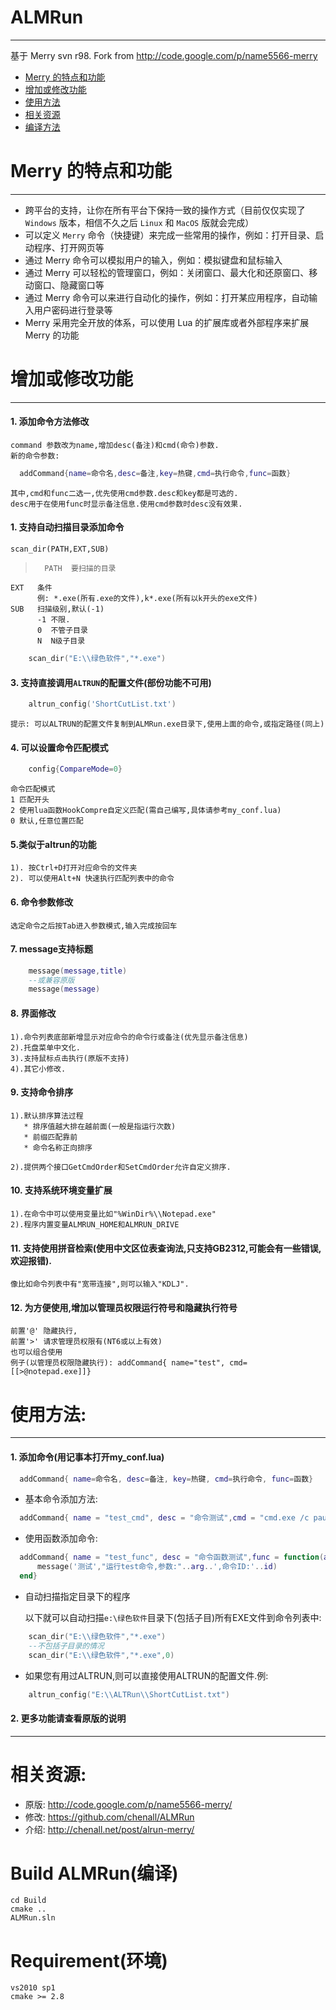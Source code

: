  ALMRun
=======
*******
基于 Merry svn r98.
Fork from <http://code.google.com/p/name5566-merry>


* [Merry 的特点和功能](#main)
* [增加或修改功能](#modify)
* [使用方法](#usage)
* [相关资源](#resource)
* [编译方法](#build)

Merry 的特点和功能
==================
******************
*	跨平台的支持，让你在所有平台下保持一致的操作方式（目前仅仅实现了 `Windows` 版本，相信不久之后 `Linux` 和 `MacOS` 版就会完成）
*	可以定义 `Merry` 命令（快捷键）来完成一些常用的操作，例如：打开目录、启动程序、打开网页等
*	通过 Merry 命令可以模拟用户的输入，例如：模拟键盘和鼠标输入
*	通过 Merry 可以轻松的管理窗口，例如：关闭窗口、最大化和还原窗口、移动窗口、隐藏窗口等
*	通过 Merry 命令可以来进行自动化的操作，例如：打开某应用程序，自动输入用户密码进行登录等
*	Merry 采用完全开放的体系，可以使用 Lua 的扩展库或者外部程序来扩展 Merry 的功能

增加或修改功能
==============
**************
#### 1. 添加命令方法修改
    command 参数改为name,增加desc(备注)和cmd(命令)参数.     
    新的命令参数:
  ```lua
	addCommand{name=命令名,desc=备注,key=热键,cmd=执行命令,func=函数}
  ```
 	其中,cmd和func二选一,优先使用cmd参数.desc和key都是可选的.
	desc用于在使用func时显示备注信息.使用cmd参数时desc没有效果.

#### 1. 支持自动扫描目录添加命令
    scan_dir(PATH,EXT,SUB)
>   	PATH  要扫描的目录
    EXT   条件
          例: *.exe(所有.exe的文件),k*.exe(所有以k开头的exe文件)
    SUB   扫描级别,默认(-1)
          -1 不限.
          0  不管子目录
          N  N级子目录
```lua
  	scan_dir("E:\\绿色软件","*.exe")
```

#### 3.  支持直接调用`ALTRUN`的配置文件(部份功能不可用)
> 
```lua
	altrun_config('ShortCutList.txt')
```
	提示: 可以ALTRUN的配置文件复制到ALMRun.exe目录下,使用上面的命令,或指定路径(同上)

#### 4. 可以设置命令匹配模式
```lua
	config{CompareMode=0}
```
>
	命令匹配模式
	1 匹配开头
	2 使用lua函数HookCompre自定义匹配(需自己编写,具体请参考my_conf.lua)
	0 默认,任意位置匹配

#### 5.类似于altrun的功能
	1). 按Ctrl+D打开对应命令的文件夹
	2). 可以使用Alt+N 快速执行匹配列表中的命令

#### 6. 命令参数修改
	选定命令之后按Tab进入参数模式,输入完成按回车

#### 7. message支持标题
```lua
	message(message,title)
	--或兼容原版
	message(message)
```
#### 8. 界面修改
	1).命令列表底部新增显示对应命令的命令行或备注(优先显示备注信息)
	2).托盘菜单中文化.
	3).支持鼠标点击执行(原版不支持)
	4).其它小修改.

#### 9. 支持命令排序
	1).默认排序算法过程
	   * 排序值越大排在越前面(一般是指运行次数)
	   * 前缀匹配靠前
	   * 命令名称正向排序

	2).提供两个接口GetCmdOrder和SetCmdOrder允许自定义排序.

#### 10. 支持系统环境变量扩展
	1).在命令中可以使用变量比如"%WinDir%\\Notepad.exe"
	2).程序内置变量ALMRUN_HOME和ALMRUN_DRIVE

#### 11. 支持使用拼音检索(使用中文区位表查询法,只支持GB2312,可能会有一些错误,欢迎报错).
	像比如命令列表中有"宽带连接",则可以输入"KDLJ".

#### 12. 为方便使用,增加以管理员权限运行符号和隐藏执行符号
	前置'@' 隐藏执行,
	前置'>' 请求管理员权限有(NT6或以上有效)
	也可以组合使用
	例子(以管理员权限隐藏执行): addCommand{ name="test", cmd=[[>@notepad.exe]]}

使用方法:
=========
*******************************
#### 1. 添加命令(用记事本打开my_conf.lua)
```lua
  addCommand{ name=命令名, desc=备注, key=热键, cmd=执行命令, func=函数}
```
   *  基本命令添加方法:

  ```lua
	addCommand{ name = "test_cmd", desc = "命令测试",cmd = "cmd.exe /c pause >nul|echo 参数:"}
  ```
   * 使用函数添加命令:

  ```lua
	addCommand{ name = "test_func", desc = "命令函数测试",func = function(arg,id,flags)
		message('测试',"运行test命令,参数:"..arg..',命令ID:'..id)
	end}
  ```
   * 自动扫描指定目录下的程序

     以下就可以自动扫描`e:\绿色软件`目录下(包括子目)所有EXE文件到命令列表中:
```lua
	scan_dir("E:\\绿色软件","*.exe")	
	--不包括子目录的情况
	scan_dir("E:\\绿色软件","*.exe",0)
```
   * 如果您有用过ALTRUN,则可以直接使用ALTRUN的配置文件.例:
```lua
	altrun_config("E:\\ALTRun\\ShortCutList.txt")
```

#### 2. 更多功能请查看原版的说明
		
*******************************
相关资源:
=========
* 原版: <http://code.google.com/p/name5566-merry/>  
* 修改: <https://github.com/chenall/ALMRun>  
* 介绍: <http://chenall.net/post/alrun-merry/>  

[Merry]:http://code.google.com/p/name5566-merry/

Build ALMRun(编译)
===================
	cd Build
	cmake ..
	ALMRun.sln

Requirement(环境)
======================
	vs2010 sp1
	cmake >= 2.8

